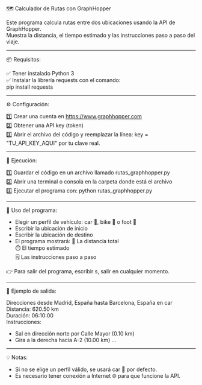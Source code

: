 🗺️ Calculador de Rutas con GraphHopper

Este programa calcula rutas entre dos ubicaciones usando la API de GraphHopper.  
Muestra la distancia, el tiempo estimado y las instrucciones paso a paso del viaje.  

------------------------------------------------------------

📦 Requisitos:

✅ Tener instalado Python 3  
✅ Instalar la librería requests con el comando:  
pip install requests  

------------------------------------------------------------

⚙️ Configuración:

1️⃣ Crear una cuenta en https://www.graphhopper.com  
2️⃣ Obtener una API key (token)  
3️⃣ Abrir el archivo del código y reemplazar la línea:
key = "TU_API_KEY_AQUI"
por tu clave real.  

------------------------------------------------------------

🚀 Ejecución:

1️⃣ Guardar el código en un archivo llamado rutas_graphhopper.py  
2️⃣ Abrir una terminal o consola en la carpeta donde está el archivo  
3️⃣ Ejecutar el programa con:
python rutas_graphhopper.py  

------------------------------------------------------------

🧭 Uso del programa:

- Elegir un perfil de vehículo: car 🚗, bike 🚴 o foot 🚶  
- Escribir la ubicación de inicio  
- Escribir la ubicación de destino  
- El programa mostrará:
  📏 La distancia total  
  ⏱️ El tiempo estimado  
  🗒️ Las instrucciones paso a paso  

👉 Para salir del programa, escribir s, salir en cualquier momento.  

------------------------------------------------------------

🧩 Ejemplo de salida:

Direcciones desde Madrid, España hasta Barcelona, España en car  
Distancia: 620.50 km  
Duración: 06:10:00  
Instrucciones:
- Sal en dirección norte por Calle Mayor (0.10 km)
- Gira a la derecha hacia A-2 (10.00 km)
...

------------------------------------------------------------

💡 Notas:

- Si no se elige un perfil válido, se usará car 🚗 por defecto.  
- Es necesario tener conexión a Internet 🌐 para que funcione la API.  

